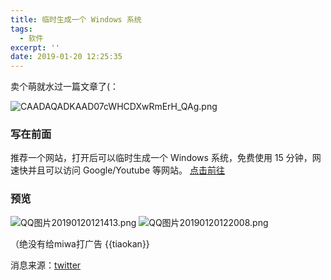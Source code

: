 ```yaml
---
title: 临时生成一个 Windows 系统
tags:
  - 软件
excerpt: ''
date: 2019-01-20 12:25:35
---
```


卖个萌就水过一篇文章了(：

![CAADAQADKAAD07cWHCDXwRmErH_QAg.png](https://i.loli.net/2019/01/20/5c43f46f47d69.png)

### 写在前面

推荐一个网站，打开后可以临时生成一个 Windows 系统，免费使用 15 分钟，网速快并且可以访问 Google/Youtube 等网站。 [点击前往](https://demo.glyptodon.com "点击前往")

### 预览

![QQ图片20190120121413.png](https://i.loli.net/2019/01/20/5c43f59ed36b6.png) ![QQ图片20190120122008.png](https://i.loli.net/2019/01/20/5c43f70841eaf.png)

（绝没有给miwa打广告 {{tiaokan}}

消息来源：[twitter](https://twitter.com/Titzanyic/status/1085373984877744134 "twitter")
